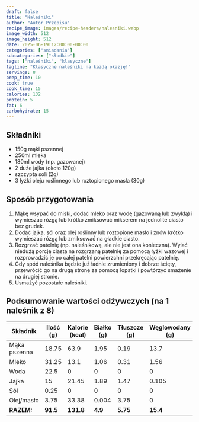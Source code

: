 ```yaml
---
draft: false
title: "Naleśniki"
author: "Autor Przepisu"
recipe_image: images/recipe-headers/nalesniki.webp
image_width: 512
image_height: 512
date: 2025-06-19T12:00:00-00:00
categories: ["sniadania"]
subcategories: ["słodkie"]
tags: ["naleśniki", "klasyczne"]
tagline: "Klasyczne naleśniki na każdą okazję!"
servings: 8
prep_time: 10
cook: true
cook_time: 15
calories: 132
protein: 5
fat: 6
carbohydrate: 15
---
```


## Składniki
- 150g mąki pszennej
- 250ml mleka
- 180ml wody (np. gazowanej)
- 2 duże jajka (około 120g)
- szczypta soli (2g)
- 3 łyżki oleju roślinnego lub roztopionego masła (30g)

## Sposób przygotowania
1. Mąkę wsypać do miski, dodać mleko oraz wodę (gazowaną lub zwykłą) i wymieszać rózgą lub krótko zmiksować mikserem na jednolite ciasto bez grudek.
2. Dodać jajka, sól oraz olej roślinny lub roztopione masło i znów krótko wymieszać rózgą lub zmiksować na gładkie ciasto.
3. Rozgrzać patelnię (np. naleśnikową, ale nie jest ona konieczna). Wylać niedużą porcję ciasta na rozgrzaną patelnię za pomocą łyżki wazowej i rozprowadzić je po całej patelni powierzchni przekręcając patelnię.
4. Gdy spód naleśnika będzie już ładnie zrumieniony i dobrze ścięty, przewrócić go na drugą stronę za pomocą łopatki i powtórzyć smażenie na drugiej stronie.
5. Usmażyć pozostałe naleśniki.

## Podsumowanie wartości odżywczych (na 1 naleśnik z 8)

| Składnik         | Ilość (g) | Kalorie (kcal) | Białko (g) | Tłuszcze (g) | Węglowodany (g) |
|------------------|-----------|---------------|------------|--------------|-----------------|
| Mąka pszenna     | 18.75     | 63.9          | 1.95       | 0.19         | 13.7            |
| Mleko            | 31.25     | 13.1          | 1.06       | 0.31         | 1.56            |
| Woda             | 22.5      | 0             | 0          | 0            | 0               |
| Jajka            | 15        | 21.45         | 1.89       | 1.47         | 0.105           |
| Sól              | 0.25      | 0             | 0          | 0            | 0               |
| Olej/masło       | 3.75      | 33.38         | 0.004      | 3.75         | 0               |
| **RAZEM:**       | **91.5**  | **131.8**     | **4.9**    | **5.75**     | **15.4**        |